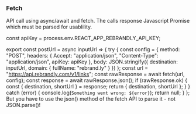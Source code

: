 ### Fetch
API call using async/await and fetch. The calls response Javascript Promise which must be parsed for usablility.

const apiKey = process.env.REACT_APP_REBRANDLY_API_KEY;

export const postUrl = async inputUrl => {
  try {
    const config = {
      method: "POST",
      headers: {
        Accept: "application/json",
        "Content-Type": "application/json",
        apiKey: apiKey
      },
      body: JSON.stringify({
        destination: inputUrl,
        domain: { fullName: "rebrand.ly" }
      })
    };
    const url = "https://api.rebrandly.com/v1/links";
    const rawResponse = await fetch(url, config);
    const response = await rawResponse.json();
    if (rawResponse.ok) {
      const { destination, shortUrl } = response;
      return { destination, shortUrl };
    }
  } catch (error) {
    console.log(`Something went wrong: ${error}`);
    return null;
  }
};
But you have to use the json() method of the fetch API to parse it - not JSON.parse()!
